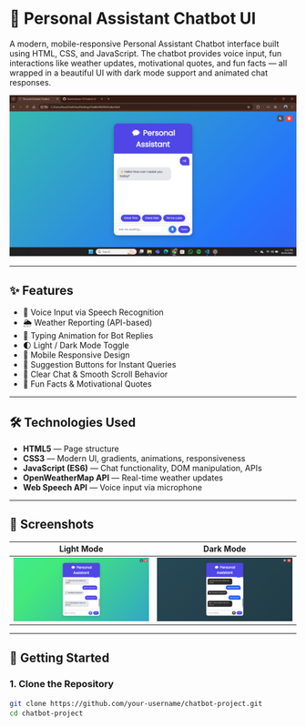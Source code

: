 # 🤖 Personal Assistant Chatbot UI

A modern, mobile-responsive Personal Assistant Chatbot interface built using HTML, CSS, and JavaScript. The chatbot provides voice input, fun interactions like weather updates, motivational quotes, and fun facts — all wrapped in a beautiful UI with dark mode support and animated chat responses.

![screenshot](assets/Screenshot.png) <!-- Replace with your actual screenshot path -->

---

## ✨ Features

- 🎤 Voice Input via Speech Recognition
- 🌦️ Weather Reporting (API-based)
- 💬 Typing Animation for Bot Replies
- 🌓 Light / Dark Mode Toggle
- 📱 Mobile Responsive Design
- 🎲 Suggestion Buttons for Instant Queries
- 🔄 Clear Chat & Smooth Scroll Behavior
- 🧠 Fun Facts & Motivational Quotes

---

## 🛠️ Technologies Used

- **HTML5** — Page structure
- **CSS3** — Modern UI, gradients, animations, responsiveness
- **JavaScript (ES6)** — Chat functionality, DOM manipulation, APIs
- **OpenWeatherMap API** — Real-time weather updates
- **Web Speech API** — Voice input via microphone

---

## 📸 Screenshots

| Light Mode | Dark Mode |
|------------|-----------|
| ![light](assets/Light-mode.png) | ![dark](assets/Dark-mode.png) |

---

## 🚀 Getting Started

### 1. Clone the Repository
```bash
git clone https://github.com/your-username/chatbot-project.git
cd chatbot-project

